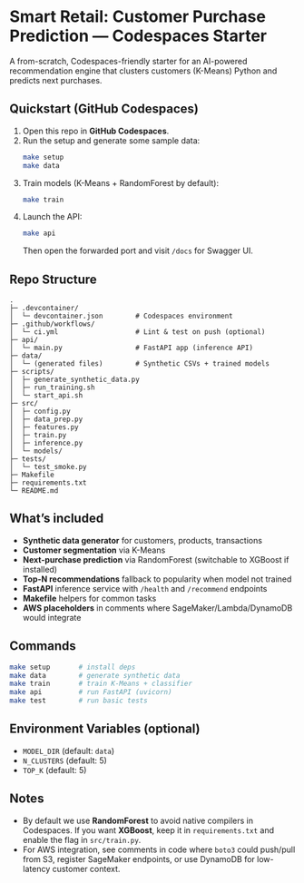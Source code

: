# Smart Retail: Customer Purchase Prediction — Codespaces Starter

A from-scratch, Codespaces-friendly starter for an AI-powered recommendation engine that clusters customers (K-Means) Python and predicts next purchases.

## Quickstart (GitHub Codespaces)

1. Open this repo in **GitHub Codespaces**.
2. Run the setup and generate some sample data:
   ```bash
   make setup
   make data
   ```
3. Train models (K-Means + RandomForest by default):
   ```bash
   make train
   ```
4. Launch the API:
   ```bash
   make api
   ```
   Then open the forwarded port and visit `/docs` for Swagger UI.

## Repo Structure

```
.
├─ .devcontainer/
│  └─ devcontainer.json        # Codespaces environment
├─ .github/workflows/
│  └─ ci.yml                   # Lint & test on push (optional)
├─ api/
│  └─ main.py                  # FastAPI app (inference API)
├─ data/
│  └─ (generated files)        # Synthetic CSVs + trained models
├─ scripts/
│  ├─ generate_synthetic_data.py
│  ├─ run_training.sh
│  └─ start_api.sh
├─ src/
│  ├─ config.py
│  ├─ data_prep.py
│  ├─ features.py
│  ├─ train.py
│  ├─ inference.py
│  └─ models/
├─ tests/
│  └─ test_smoke.py
├─ Makefile
├─ requirements.txt
└─ README.md
```

## What’s included

- **Synthetic data generator** for customers, products, transactions
- **Customer segmentation** via K-Means
- **Next-purchase prediction** via RandomForest (switchable to XGBoost if installed)
- **Top-N recommendations** fallback to popularity when model not trained
- **FastAPI** inference service with `/health` and `/recommend` endpoints
- **Makefile** helpers for common tasks
- **AWS placeholders** in comments where SageMaker/Lambda/DynamoDB would integrate

## Commands

```bash
make setup       # install deps
make data        # generate synthetic data
make train       # train K-Means + classifier
make api         # run FastAPI (uvicorn)
make test        # run basic tests
```

## Environment Variables (optional)

- `MODEL_DIR` (default: `data`)
- `N_CLUSTERS` (default: 5)
- `TOP_K` (default: 5)

## Notes

- By default we use **RandomForest** to avoid native compilers in Codespaces. If you want **XGBoost**, keep it in `requirements.txt` and enable the flag in `src/train.py`.
- For AWS integration, see comments in code where `boto3` could push/pull from S3, register SageMaker endpoints, or use DynamoDB for low-latency customer context.
